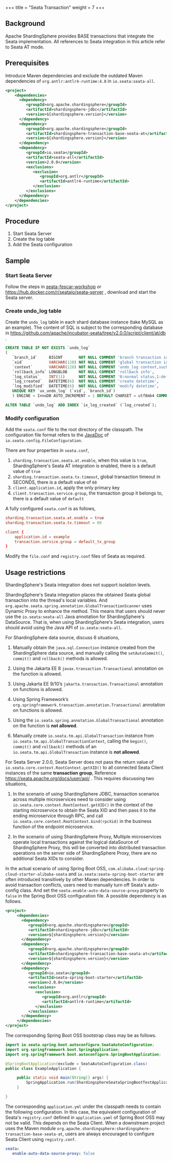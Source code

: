 +++
title = "Seata Transaction"
weight = 7
+++

## Background

Apache ShardingSphere provides BASE transactions that integrate the Seata implementation.
All references to Seata integration in this article refer to Seata AT mode.

## Prerequisites

Introduce Maven dependencies and exclude the outdated Maven dependencies of `org.antlr:antlr4-runtime:4.8` in `io.seata:seata-all`.

```xml
<project>
    <dependencies>
      <dependency>
         <groupId>org.apache.shardingsphere</groupId>
         <artifactId>shardingsphere-jdbc</artifactId>
         <version>${shardingsphere.version}</version>
      </dependency>
      <dependency>
         <groupId>org.apache.shardingsphere</groupId>
         <artifactId>shardingsphere-transaction-base-seata-at</artifactId>
         <version>${shardingsphere.version}</version>
      </dependency>
      <dependency>
         <groupId>io.seata</groupId>
         <artifactId>seata-all</artifactId>
         <version>2.0.0</version>
         <exclusions>
            <exclusion>
               <groupId>org.antlr</groupId>
               <artifactId>antlr4-runtime</artifactId>
            </exclusion>
         </exclusions>
      </dependency>
    </dependencies>
</project>
```

## Procedure

1. Start Seata Server
2. Create the log table
3. Add the Seata configuration

## Sample

### Start Seata Server

Follow the steps in [seata-fescar-workshop](https://github.com/seata/fescar-workshop) or https://hub.docker.com/r/seataio/seata-server ,
download and start the Seata server.

### Create undo_log table

Create the `undo_log` table in each shard database instance (take MySQL as an example).
The content of SQL is subject to the corresponding database in https://github.com/apache/incubator-seata/tree/v2.0.0/script/client/at/db .

```sql
CREATE TABLE IF NOT EXISTS `undo_log`
(
   `branch_id`     BIGINT       NOT NULL COMMENT 'branch transaction id',
   `xid`           VARCHAR(128) NOT NULL COMMENT 'global transaction id',
   `context`       VARCHAR(128) NOT NULL COMMENT 'undo_log context,such as serialization',
   `rollback_info` LONGBLOB     NOT NULL COMMENT 'rollback info',
   `log_status`    INT(11)      NOT NULL COMMENT '0:normal status,1:defense status',
   `log_created`   DATETIME(6)  NOT NULL COMMENT 'create datetime',
   `log_modified`  DATETIME(6)  NOT NULL COMMENT 'modify datetime',
   UNIQUE KEY `ux_undo_log` (`xid`, `branch_id`)
   ) ENGINE = InnoDB AUTO_INCREMENT = 1 DEFAULT CHARSET = utf8mb4 COMMENT ='AT transaction mode undo table';

ALTER TABLE `undo_log` ADD INDEX `ix_log_created` (`log_created`);
```

### Modify configuration

Add the `seata.conf` file to the root directory of the classpath.
The configuration file format refers to the [JavaDoc](https://github.com/apache/incubator-seata/blob/v2.0.0/config/seata-config-core/src/main/java/io/seata/config/FileConfiguration.java) of `io.seata.config.FileConfiguration`.

There are four properties in `seata.conf`,

1. `sharding.transaction.seata.at.enable`, when this value is `true`, ShardingSphere's Seata AT integration is enabled, there is a default value of `true`
2. `sharding.transaction.seata.tx.timeout`, global transaction timeout in SECONDS, there is a default value of `60`
3. `client.application.id`, apply the only primary key
4. `client.transaction.service.group`, the transaction group it belongs to, there is a default value of `default`

A fully configured `seata.conf` is as follows,

```conf
sharding.transaction.seata.at.enable = true
sharding.transaction.seata.tx.timeout = 60

client {
    application.id = example
    transaction.service.group = default_tx_group
}
```

Modify the `file.conf` and `registry.conf` files of Seata as required.

## Usage restrictions

ShardingSphere's Seata integration does not support isolation levels.

ShardingSphere's Seata integration places the obtained Seata global transaction into the thread's local variables.
And `org.apache.seata.spring.annotation.GlobalTransactionScanner` uses Dynamic Proxy to enhance the method.
This means that users should never use the `io.seata:seata-all` Java annotation for ShardingSphere's DataSource.
That is, when using ShardingSphere's Seata integration, users should avoid using the Java API of `io.seata:seata-all`.

For ShardingSphere data source, discuss 6 situations,

1. Manually obtain the `java.sql.Connection` instance created from the ShardingSphere data source,
   and manually calling the `setAutoCommit()`, `commit()` and `rollback()` methods is allowed.

2. Using the Jakarta EE 8 `javax.transaction.Transactional` annotation on the function is allowed.

3. Using Jakarta EE 9/10’s `jakarta.transaction.Transactional` annotation on functions is allowed.

4. Using Spring Framework’s `org.springframework.transaction.annotation.Transactional` annotation on functions is allowed.

5. Using the `io.seata.spring.annotation.GlobalTransactional` annotation on the function is **not allowed**.

6. Manually create `io.seata.tm.api.GlobalTransaction` instance from `io.seata.tm.api.GlobalTransactionContext`,
calling the `begin()`, `commit()` and `rollback()` methods of an `io.seata.tm.api.GlobalTransaction` instance is **not allowed**.

For Seata Server 2.0.0,
Seata Server does not pass the return value of `io.seata.core.context.RootContext.getXID()` to all connected Seata Client instances of the same **transaction group**,
Reference https://seata.apache.org/docs/user/api/ .
This requires discussing two situations,

1. In the scenario of using ShardingSphere JDBC,
   transaction scenarios across multiple microservices need to consider using `io.seata.core.context.RootContext.getXID()` in the context of the starting microservice to obtain the Seata XID and then pass it to the ending microservice through RPC,
   and call `io.seata.core.context.RootContext.bind(rpcXid)` in the business function of the endpoint microservice.

2. In the scenario of using ShardingSphere Proxy,
   Multiple microservices operate local transactions against the logical dataSource of ShardingSphere Proxy,
   this will be converted into distributed transaction operations on the server side of ShardingSphere Proxy,
   there are no additional Seata XIDs to consider.

In the actual scenario of using Spring Boot OSS,
`com.alibaba.cloud:spring-cloud-starter-alibaba-seata` and `io.seata:seata-spring-boot-starter` are often introduced transitively by other Maven dependencies.
In order to avoid transaction conflicts, users need to manually turn off Seata's auto-config class.
And set the `seata.enable-auto-data-source-proxy` property to `false` in the Spring Boot OSS configuration file. 
A possible dependency is as follows.

```xml
<project>
     <dependencies>
       <dependency>
          <groupId>org.apache.shardingsphere</groupId>
          <artifactId>shardingsphere-jdbc</artifactId>
          <version>${shardingsphere.version}</version>
       </dependency>
       <dependency>
          <groupId>org.apache.shardingsphere</groupId>
          <artifactId>shardingsphere-transaction-base-seata-at</artifactId>
          <version>${shardingsphere.version}</version>
       </dependency>
       <dependency>
          <groupId>io.seata</groupId>
          <artifactId>seata-spring-boot-starter</artifactId>
          <version>2.0.0</version>
          <exclusions>
             <exclusion>
                <groupId>org.antlr</groupId>
                <artifactId>antlr4-runtime</artifactId>
             </exclusion>
          </exclusions>
       </dependency>
     </dependencies>
</project>
```

The corresponding Spring Boot OSS bootstrap class may be as follows.

```java
import io.seata.spring.boot.autoconfigure.SeataAutoConfiguration;
import org.springframework.boot.SpringApplication;
import org.springframework.boot.autoconfigure.SpringBootApplication;

@SpringBootApplication(exclude = SeataAutoConfiguration.class)
public class ExampleApplication {

     public static void main(String[] args) {
         SpringApplication.run(ShardingsphereSeataSpringBootTestApplication.class, args);
     }

}
```

The corresponding `application.yml` under the classpath needs to contain the following configuration.
In this case, the equivalent configuration of Seata's `registry.conf` defined in `application.yaml` of Spring Boot OSS may not be valid.
This depends on the Seata Client.
When a downstream project uses the Maven module `org.apache.shardingsphere:shardingsphere-transaction-base-seata-at`,
users are always encouraged to configure Seata Client using `registry.conf`.

```yaml
seata:
   enable-auto-data-source-proxy: false
```
